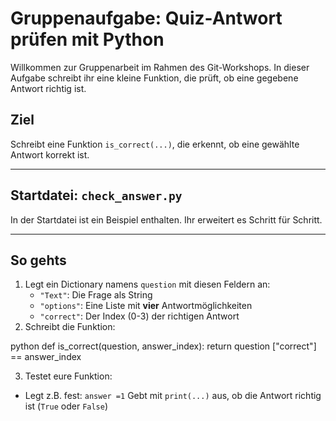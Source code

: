 # Gruppenaufgabe: Quiz-Antwort prüfen mit Python
Willkommen zur Gruppenarbeit im Rahmen des Git-Workshops. 
In dieser Aufgabe schreibt ihr eine kleine Funktion, die prüft, ob eine gegebene Antwort richtig ist.


## Ziel
Schreibt eine Funktion `is_correct(...)`, die erkennt, ob eine gewählte Antwort korrekt ist. 

---

## Startdatei: `check_answer.py`
In der Startdatei ist ein Beispiel enthalten. Ihr erweitert es Schritt für Schritt. 

---

## So gehts
1. Legt ein Dictionary namens `question` mit diesen Feldern an:
   - `"Text"`: Die Frage als String
   - `"options"`: Eine Liste mit **vier** Antwortmöglichkeiten
   - `"correct"`: Der Index (0-3) der richtigen Antwort
2. Schreibt die Funktion:

  python def is_correct(question, answer_index):
  return question ["correct"] == answer_index


3. Testet eure Funktion:
- Legt z.B. fest: `answer =1`
Gebt mit `print(...)` aus, ob die Antwort richtig ist (`True` oder `False`)
